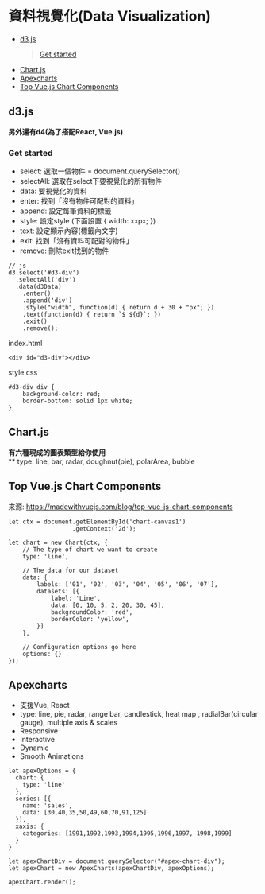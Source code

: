 # 資料視覺化(Data Visualization)
*  <a href="#d3js">d3.js</a>
   > <a href="#get-started">Get started</a>
*  <a href="chartjs">Chart.js</a>
*  <a href="apexcharts">Apexcharts</a>
*  <a href="#top-vuejs-chart-components">Top Vue.js Chart Components</a>
## d3.js
**另外還有d4(為了搭配React, Vue.js)**  
### Get started
*  select: 選取一個物件 = document.querySelector()
*  selectAll: 選取在select下要視覺化的所有物件
*  data: 要視覺化的資料
*  enter: 找到「沒有物件可配對的資料」
*  append: 設定每筆資料的標籤
*  style: 設定style (下面設置 { width: xxpx; })
*  text: 設定顯示內容(標籤內文字)
*  exit: 找到「沒有資料可配對的物件」
*  remove: 刪除exit找到的物件  
```
// js
d3.select('#d3-div')
  .selectAll('div')
  .data(d3Data)
    .enter()
    .append('div')
    .style("width", function(d) { return d + 30 + "px"; })
    .text(function(d) { return `$ ${d}`; })
    .exit()
    .remove();
```
index.html
```
<div id="d3-div"></div>
```
style.css
```
#d3-div div {
    background-color: red;
    border-bottom: solid 1px white;
}
```

## Chart.js

**有六種現成的圖表類型給你使用**  
** type: line, bar, radar, doughnut(pie), polarArea, bubble

## Top Vue.js Chart Components
來源: https://madewithvuejs.com/blog/top-vue-js-chart-components

```
let ctx = document.getElementById('chart-canvas1')
                  .getContext('2d');

let chart = new Chart(ctx, {
    // The type of chart we want to create
    type: 'line',

    // The data for our dataset
    data: {
        labels: ['01', '02', '03', '04', '05', '06', '07'],
        datasets: [{
            label: 'Line',
            data: [0, 10, 5, 2, 20, 30, 45],
            backgroundColor: 'red',
            borderColor: 'yellow',
        }]
    },

    // Configuration options go here
    options: {}
});
```

## Apexcharts
*  支援Vue, React
*  type: line, pie, radar, range bar, candlestick, heat map , radialBar(circular gauge), multiple axis & scales
*  Responsive
*  Interactive
*  Dynamic
*  Smooth Animations
```
let apexOptions = {
  chart: {
    type: 'line'
  },
  series: [{
    name: 'sales',
    data: [30,40,35,50,49,60,70,91,125]
  }],
  xaxis: {
    categories: [1991,1992,1993,1994,1995,1996,1997, 1998,1999]
  }
}

let apexChartDiv = document.querySelector("#apex-chart-div");
let apexChart = new ApexCharts(apexChartDiv, apexOptions);

apexChart.render();
```